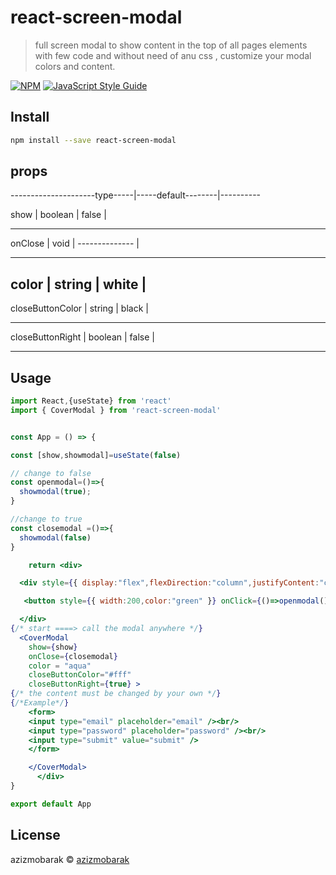 # react-screen-modal

> full screen modal to show content in the top of all pages elements with few code and without need of anu css , customize your modal colors and content.

[![NPM](https://img.shields.io/npm/v/react-screen-modal.svg)](https://www.npmjs.com/package/react-screen-modal) [![JavaScript Style Guide](https://img.shields.io/badge/code_style-standard-brightgreen.svg)](https://standardjs.com)

## Install

```bash
npm install --save react-screen-modal
```
## props

---------------------type-----|-----default--------|----------

show               | boolean  |      false         |

-------------------------------------------------------------

onClose            |   void   |   --------------   |

--------------------------------------------------------------

color              | string   |       white        |
--------------------------------------------------------------

closeButtonColor   | string   |      black         |

--------------------------------------------------------------

closeButtonRight   | boolean  |       false        |

--------------------------------------------------------------





## Usage

```jsx
import React,{useState} from 'react'
import { CoverModal } from 'react-screen-modal'


const App = () => {

const [show,showmodal]=useState(false)

// change to false
const openmodal=()=>{
  showmodal(true);
}

//change to true
const closemodal =()=>{
  showmodal(false)
}

    return <div>

  <div style={{ display:"flex",flexDirection:"column",justifyContent:"center" ,alignItems:"center",height:"100vh" }} >

   <button style={{ width:200,color:"green" }} onClick={()=>openmodal()} >show</button>

  </div>
{/* start ====> call the modal anywhere */}
  <CoverModal
    show={show}
    onClose={closemodal}
    color = "aqua"
    closeButtonColor="#fff"
    closeButtonRight={true} >
{/* the content must be changed by your own */}
{/*Example*/}
    <form>
    <input type="email" placeholder="email" /><br/>
    <input type="password" placeholder="password" /><br/>
    <input type="submit" value="submit" />
    </form>

    </CoverModal>
      </div>
}

export default App

```

## License

azizmobarak © [azizmobarak](https://github.com/azizmobarak)
